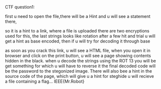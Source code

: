 CTF question1:

first u need to open the file,there will be a Hint and u will see a statement there,

so it is a hint to a link, where a file is uploaded
there are two encryptions used for this,
the last strings looks like rotation after a few hit and trial u will get a hint as base encoded,
then if u will try for decoding it through base

as soon as you crack this link,
u will see a HTML file, when you open it in browser and click on the print button,
u will see a page showing contents hidden in the black.
when u decode the strings using the ROT 13 you will be get something for which u will have to reverse it 
the final decoded code will be the password to the stegonized image. There will also bee a hint in the source code of the page, which will give u a hint for steghide 
u will recieve a file containing a flag... 
IEEE{Mr.Robot}
